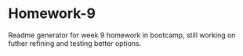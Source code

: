 # Homework-9

Readme generator for week 9 homework in bootcamp, still working on futher refining and testing better options. 